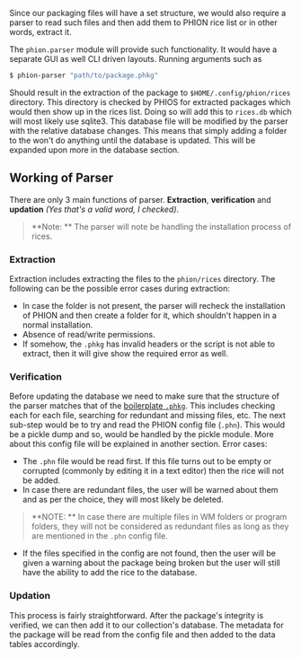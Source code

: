Since our packaging files will have a set structure, we would also require a parser to read such files and then add them to PHION rice list or in other words, extract it.

The `phion.parser` module will provide such functionality. It would have a separate GUI as well CLI driven layouts. Running arguments such as 
```bash
$ phion-parser "path/to/package.phkg"
```
Should result in the extraction of the package to `$HOME/.config/phion/rices` directory. This directory is checked by PHIOS for extracted packages which would then show up in the rices list.
Doing so will add this to `rices.db` which will most likely use sqlite3. This database file will be modified by the parser with the relative database changes. This means that simply adding a folder to the won't do anything until the database is updated.
This will be expanded upon more in the database section.

## Working of Parser
There are only 3 main functions of parser. **Extraction**, **verification** and **updation** *(Yes that's a valid word, I checked)*.

> **Note: ** The parser will note be handling the installation process of rices.

### Extraction
Extraction includes extracting the files to the `phion/rices` directory. The following can be the possible error cases during extraction:
- In case the folder is not present, the parser will recheck the installation of PHION and then create a folder for it, which shouldn't happen in a normal installation. 
- Absence of read/write permissions.
- If somehow, the `.phkg` has invalid headers or the script is not able to extract, then it will give show the required error as well.

### Verification
Before updating the database we need to make sure that the structure of the parser matches that of the [boilerplate  `.phkg`](package_structure.md). This includes checking each for each file, searching for redundant and missing files, etc. 
The next sub-step would be to try and read the PHION config file (`.phn`). This would be a pickle dump and so, would be handled by the pickle module. More about this config file will be explained in another section.
Error cases:
- The `.phn` file would be read first. If this file turns out to be empty or corrupted (commonly by editing it in a text editor) then the rice will not be added.
- In case there are redundant files, the user will be warned about them and as per the choice, they will most likely be deleted. 
> **NOTE: ** In case there are multiple files in WM folders or program folders, they will not be considered as redundant files as long as they are mentioned in the `.phn` config file.
- If the files specified in the config are not found, then the user will be given a warning about the package being broken but the user will still have the ability to add the rice to the database.

### Updation
This process is fairly straightforward. After the package's integrity is verified, we can then add it to our collection's database. The metadata for the package will be read from the config file and then added to the data tables accordingly.

